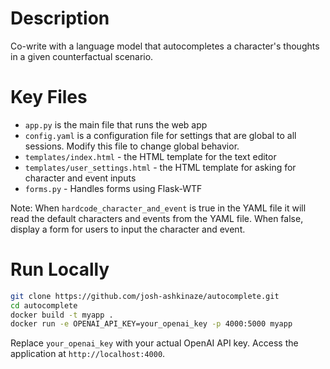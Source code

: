 # Description

Co-write with a language model that autocompletes a character's thoughts in a given counterfactual scenario.

# Key Files

-   `app.py` is the main file that runs the web app
-   `config.yaml` is a configuration file for settings that are global to all sessions. Modify this file to change global behavior.
-   `templates/index.html` - the HTML template for the text editor
-   `templates/user_settings.html` - the HTML template for asking for character and event inputs
-   `forms.py` - Handles forms using Flask-WTF

Note: When `hardcode_character_and_event` is true in the YAML file it will read the default characters and events from the YAML file. When false, display a form for users to input the character and event.

# Run Locally

```bash
git clone https://github.com/josh-ashkinaze/autocomplete.git
cd autocomplete
docker build -t myapp .
docker run -e OPENAI_API_KEY=your_openai_key -p 4000:5000 myapp
```

Replace `your_openai_key` with your actual OpenAI API key. Access the application at `http://localhost:4000`.


